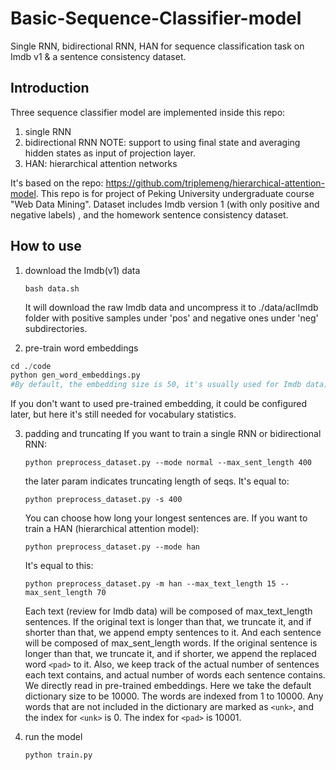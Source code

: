 # Basic-Sequence-Classifier-model
Single RNN, bidirectional RNN, HAN for sequence classification task on Imdb v1 & a sentence consistency dataset.

## Introduction

Three sequence classifier model are implemented inside this repo:

1. single RNN
2. bidirectional RNN
   NOTE: support to using final state and averaging hidden states as input of projection layer. 
3. HAN: hierarchical attention networks

It's based on the repo: https://github.com/triplemeng/hierarchical-attention-model. This repo is for project of Peking University undergraduate course "Web Data Mining". Dataset includes Imdb version 1  (with only positive and negative labels) , and the homework sentence consistency dataset.



## How to use

1. download the Imdb(v1) data

   ```
   bash data.sh
   ```

   It will download the raw Imdb data and uncompress it to ./data/aclImdb folder with positive samples under 'pos' and negative ones under 'neg' subdirectories.

2. pre-train word embeddings

  ```python
  cd ./code
  python gen_word_embeddings.py
  #By default, the embedding size is 50, it's usually used for Imdb data)
  ```

   If you don't want to used pre-trained embedding, it could be configured later, but here it's still needed for vocabulary statistics.

3. padding and truncating
    If you want to train a single RNN or bidirectional RNN:

    ```
    python preprocess_dataset.py --mode normal --max_sent_length 400
    ```
    the later param indicates truncating length of seqs. It's equal to:

    ```
    python preprocess_dataset.py -s 400
    ```

    You can choose how long your longest sentences are. If you want to train a HAN (hierarchical attention model):

    ```
    python preprocess_dataset.py --mode han
    ```

    It's equal to this:

    ```
    python preprocess_dataset.py -m han --max_text_length 15 --max_sent_length 70
    ```

    Each text (review for Imdb data) will be composed of max_text_length sentences. If the original text is longer than that, we truncate it, and if shorter than that, we append empty sentences to it. And each sentence will be composed of max_sent_length words. If the original sentence is longer than that, we truncate it, and if shorter, we append the replaced word `<pad>` to it. Also, we keep track of the actual number of sentences each text contains, and actual number of words each sentence contains.	
    We directly read in pre-trained embeddings. Here we take the default dictionary size to be 10000. The words are indexed from 1 to 10000. Any words that are not included in the dictionary are marked as `<unk>`, and the index for `<unk>` is 0. The index for `<pad>` is 10001.

4. run the model

   ```
   python train.py
   ```




